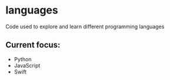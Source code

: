 # languages
Code used to explore and learn different programming languages

## Current focus:
 * Python
 * JavaScript
 * Swift
